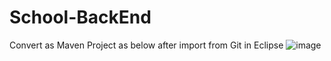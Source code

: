 # School-BackEnd



Convert as Maven Project as below after import from Git in Eclipse
![image](https://user-images.githubusercontent.com/16117201/224606230-e55669f8-5e24-4aa9-92a4-3050509e57cf.png)
